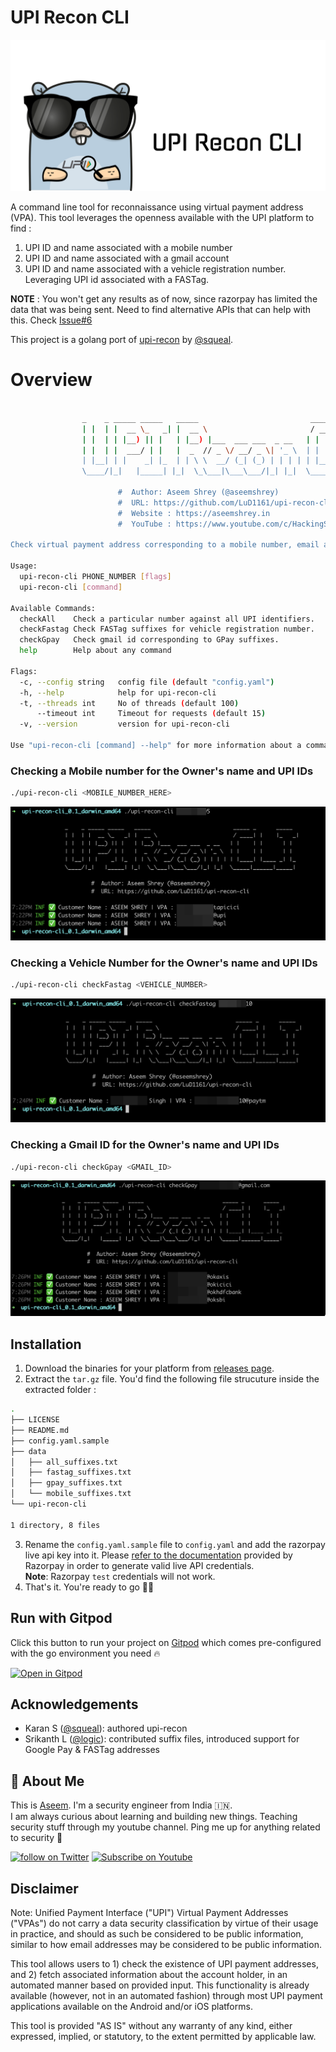 # UPI Recon CLI
![](images/logo.png)

A command line tool for reconnaissance using virtual payment address (VPA).
This tool leverages the openness available with the UPI platform to find :
1. UPI ID and name associated with a mobile number
2. UPI ID and name associated with a gmail account
3. UPI ID and name associated with a vehicle registration number. Leveraging UPI id associated with a FASTag.

**NOTE** : You won't get any results as of now, since razorpay has limited the data that was being sent. Need to find alternative APIs that can help with this. Check [Issue#6](https://github.com/LuD1161/upi-recon-cli/issues/6)

This project is a golang port of [upi-recon](https://github.com/qurbat/upi-recon/) by [@squeal](https://twitter.com/squeal).

# Overview

```sh

                _    _ _____ _____   _____                         _____ _      _____ 
                | |  | |  __ \_   _| |  __ \                       / ____| |    |_   _|
                | |  | | |__) || |   | |__) |___  ___ ___  _ __   | |    | |      | |  
                | |  | |  ___/ | |   |  _  // _ \/ __/ _ \| '_ \  | |    | |      | |  
                | |__| | |    _| |_  | | \ \  __/ (_| (_) | | | | | |____| |____ _| |_ 
                \____/|_|   |_____| |_|  \_\___|\___\___/|_| |_|  \_____|______|_____|

                        #  Author: Aseem Shrey (@aseemshrey)
                        #  URL: https://github.com/LuD1161/upi-recon-cli
                        #  Website : https://aseemshrey.in
                        #  YouTube : https://www.youtube.com/c/HackingSimplifiedAS

Check virtual payment address corresponding to a mobile number, email address and get user's name as well.

Usage:
  upi-recon-cli PHONE_NUMBER [flags]
  upi-recon-cli [command]

Available Commands:
  checkAll    Check a particular number against all UPI identifiers.
  checkFastag Check FASTag suffixes for vehicle registration number.
  checkGpay   Check gmail id corresponding to GPay suffixes.
  help        Help about any command

Flags:
  -c, --config string   config file (default "config.yaml")
  -h, --help            help for upi-recon-cli
  -t, --threads int     No of threads (default 100)
      --timeout int     Timeout for requests (default 15)
  -v, --version         version for upi-recon-cli

Use "upi-recon-cli [command] --help" for more information about a command.
```

### Checking a Mobile number for the Owner's name and UPI IDs
```sh
./upi-recon-cli <MOBILE_NUMBER_HERE>
```
![](images/usage-mobile-number.png)

### Checking a Vehicle Number for the Owner's name and UPI IDs
```sh
./upi-recon-cli checkFastag <VEHICLE_NUMBER>
```
![](images/usage-fastag.png)


### Checking a Gmail ID for the Owner's name and UPI IDs
```sh
./upi-recon-cli checkGpay <GMAIL_ID>
```
![](images/usage-google.png)


## Installation

1. Download the binaries for your platform from [releases page](https://github.com/LuD1161/upi-recon-cli/releases).
2. Extract the `tar.gz` file.
You'd find the following file strucuture inside the extracted folder : 
```sh
.
├── LICENSE
├── README.md
├── config.yaml.sample
├── data
│   ├── all_suffixes.txt
│   ├── fastag_suffixes.txt
│   ├── gpay_suffixes.txt
│   └── mobile_suffixes.txt
└── upi-recon-cli

1 directory, 8 files
```
3. Rename the `config.yaml.sample` file to `config.yaml` and add the razorpay live api key into it. 
Please [refer to the documentation](https://razorpay.com/docs/payments/dashboard/settings/api-keys/) provided by Razorpay in order to generate valid live API credentials.
<br/>**Note**: Razorpay `test` credentials will not work.
4. That's it. You're ready to go 🎉🚀

## Run with Gitpod

 Click this button to run your project on [Gitpod](https://gitpod.io/) which comes pre-configured with the go environment you need 🔥 

[![Open in Gitpod](https://gitpod.io/button/open-in-gitpod.svg)](https://gitpod.io/#https://github.com/LuD1161/upi-recon-cli)


## Acknowledgements

- Karan S ([@squeal](https://twitter.com/squeal)): authored upi-recon
- Srikanth L ([@logic](https://twitter.com/logic)): contributed suffix files, introduced support for Google Pay & FASTag addresses

## 🚀 About Me

This is [Aseem](https://aseemshrey.in). I'm a security engineer from India 🇮🇳.<br/>I am always curious about learning and building new things. Teaching security stuff through my youtube channel. Ping me up for anything related to security 🙌


<a href="https://twitter.com/intent/follow?screen_name=AseemShrey" target="_blank"><img src="https://img.shields.io/twitter/follow/AseemShrey?style=social&logo=twitter" alt="follow on Twitter"></a>
<a href="https://youtube.com/c/HackingSimplifiedAS?sub_confirmation=1" target="_blank"><img src="https://img.shields.io/youtube/channel/subscribers/UCARsgS1stRbRgh99E63Q3ng?label=HackingSimplified&style=social" alt="Subscribe on Youtube"></a>

## Disclaimer

Note: Unified Payment Interface ("UPI") Virtual Payment Addresses ("VPAs") do not carry a data security classification by virtue of their usage in practice, and should as such be considered to be public information, similar to how email addresses may be considered to be public information.

This tool allows users to 1) check the existence of UPI payment addresses, and 2) fetch associated information about the account holder, in an automated manner based on provided input. This functionality is already available (however, not in an automated fashion) through most UPI payment applications available on the Android and/or iOS platforms.

This tool is provided "AS IS" without any warranty of any kind, either expressed, implied, or statutory, to the extent permitted by applicable law.
